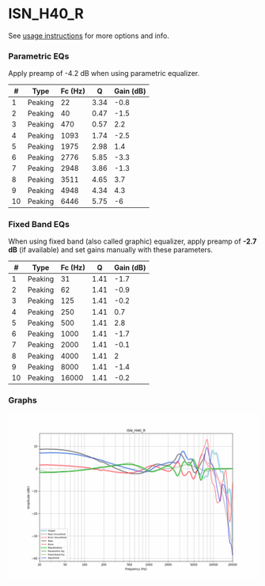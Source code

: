 # ISN_H40_R
See [usage instructions](https://github.com/jaakkopasanen/AutoEq#usage) for more options and info.

### Parametric EQs
Apply preamp of -4.2 dB when using parametric equalizer.

|   # | Type    |   Fc (Hz) |    Q |   Gain (dB) |
|-----|---------|-----------|------|-------------|
|   1 | Peaking |        22 | 3.34 |        -0.8 |
|   2 | Peaking |        40 | 0.47 |        -1.5 |
|   3 | Peaking |       470 | 0.57 |         2.2 |
|   4 | Peaking |      1093 | 1.74 |        -2.5 |
|   5 | Peaking |      1975 | 2.98 |         1.4 |
|   6 | Peaking |      2776 | 5.85 |        -3.3 |
|   7 | Peaking |      2948 | 3.86 |        -1.3 |
|   8 | Peaking |      3511 | 4.65 |         3.7 |
|   9 | Peaking |      4948 | 4.34 |         4.3 |
|  10 | Peaking |      6446 | 5.75 |        -6   |

### Fixed Band EQs
When using fixed band (also called graphic) equalizer, apply preamp of **-2.7 dB** (if available) and set gains manually with these parameters.

|   # | Type    |   Fc (Hz) |    Q |   Gain (dB) |
|-----|---------|-----------|------|-------------|
|   1 | Peaking |        31 | 1.41 |        -1.7 |
|   2 | Peaking |        62 | 1.41 |        -0.9 |
|   3 | Peaking |       125 | 1.41 |        -0.2 |
|   4 | Peaking |       250 | 1.41 |         0.7 |
|   5 | Peaking |       500 | 1.41 |         2.8 |
|   6 | Peaking |      1000 | 1.41 |        -1.7 |
|   7 | Peaking |      2000 | 1.41 |        -0.1 |
|   8 | Peaking |      4000 | 1.41 |         2   |
|   9 | Peaking |      8000 | 1.41 |        -1.4 |
|  10 | Peaking |     16000 | 1.41 |        -0.2 |

### Graphs
![](./ISN_H40_R.png)
